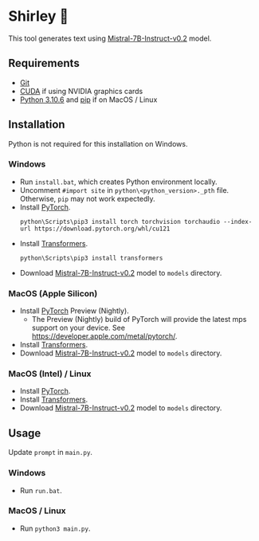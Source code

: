 # Shirley 🦈

This tool generates text using [Mistral-7B-Instruct-v0.2](https://huggingface.co/mistralai/Mistral-7B-Instruct-v0.2) model.

## Requirements
- [Git](https://git-scm.com/)
- [CUDA](https://developer.nvidia.com/cuda-toolkit) if using NVIDIA graphics cards
- [Python 3.10.6](https://www.python.org/downloads/release/python-3106/) and [pip](https://pypi.org/project/pip/) if on MacOS / Linux

## Installation

Python is not required for this installation on Windows.

### Windows
- Run `install.bat`, which creates Python environment locally.
- Uncomment `#import site` in `python\<python_version>._pth` file. Otherwise, `pip` may not work expectedly.
- Install [PyTorch](https://pytorch.org/get-started/locally/).
  ```
  python\Scripts\pip3 install torch torchvision torchaudio --index-url https://download.pytorch.org/whl/cu121
  ```
- Install [Transformers](https://huggingface.co/docs/transformers/).
    ```
    python\Scripts\pip3 install transformers
    ```
- Download [Mistral-7B-Instruct-v0.2](https://huggingface.co/mistralai/Mistral-7B-Instruct-v0.2) model to `models` directory.

### MacOS (Apple Silicon)
- Install [PyTorch](https://pytorch.org/get-started/locally/) Preview (Nightly).
  - The Preview (Nightly) build of PyTorch will provide the latest mps support on your device. See https://developer.apple.com/metal/pytorch/.
- Install [Transformers](https://huggingface.co/docs/transformers/).
- Download [Mistral-7B-Instruct-v0.2](https://huggingface.co/mistralai/Mistral-7B-Instruct-v0.2) model to `models` directory.

### MacOS (Intel) / Linux
- Install [PyTorch](https://pytorch.org/get-started/locally/).
- Install [Transformers](https://huggingface.co/docs/transformers/).
- Download [Mistral-7B-Instruct-v0.2](https://huggingface.co/mistralai/Mistral-7B-Instruct-v0.2) model to `models` directory.

## Usage

Update `prompt` in `main.py`.

### Windows
- Run `run.bat`.

### MacOS / Linux
- Run `python3 main.py`.

